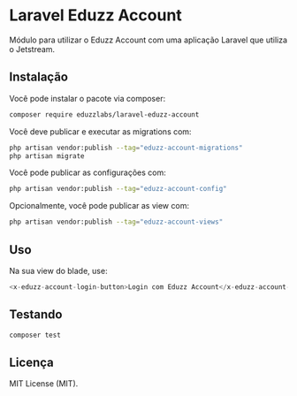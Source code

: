 # Laravel Eduzz Account
Módulo para utilizar o Eduzz Account com uma aplicação Laravel que utiliza o Jetstream.

## Instalação

Você pode instalar o pacote via composer:

```bash
composer require eduzzlabs/laravel-eduzz-account
```

Você deve publicar e executar as migrations com:

```bash
php artisan vendor:publish --tag="eduzz-account-migrations"
php artisan migrate
```

Você pode publicar as configurações com:

```bash
php artisan vendor:publish --tag="eduzz-account-config"
```

Opcionalmente, você pode publicar as view com:

```bash
php artisan vendor:publish --tag="eduzz-account-views"
```

## Uso
Na sua view do blade, use:

```php
<x-eduzz-account-login-button>Login com Eduzz Account</x-eduzz-account-login-button>
```

## Testando

```bash
composer test
```
## Licença

MIT License (MIT).
